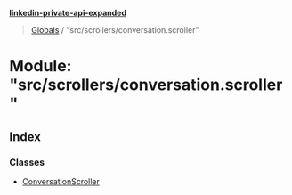 **[linkedin-private-api-expanded](../README.md)**

> [Globals](../globals.md) / "src/scrollers/conversation.scroller"

# Module: "src/scrollers/conversation.scroller"

## Index

### Classes

* [ConversationScroller](../classes/_src_scrollers_conversation_scroller_.conversationscroller.md)
